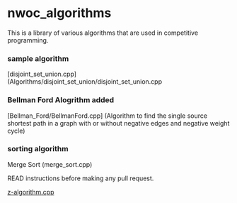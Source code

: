 # nwoc_algorithms
This is a library of various algorithms that are used in competitive programming.

### sample algorithm
[disjoint_set_union.cpp](Algorithms/disjoint_set_union/disjoint_set_union.cpp

### Bellman Ford Alogrithm added
[Bellman_Ford/BellmanFord.cpp] (Algorithm to find the single source shortest path in a graph with or without negative edges and negative weight cycle)

### sorting algorithm 
Merge Sort (merge_sort.cpp)

READ instructions before making any pull request.

[z-algorithm.cpp](Algorithms/z-algorithm)

